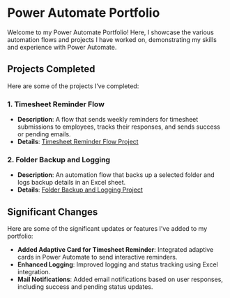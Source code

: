 # Power Automate Portfolio

Welcome to my Power Automate Portfolio! Here, I showcase the various automation flows and projects I have worked on, demonstrating my skills and experience with Power Automate.

## Projects Completed

Here are some of the projects I’ve completed:

### 1. **Timesheet Reminder Flow**
   - **Description**: A flow that sends weekly reminders for timesheet submissions to employees, tracks their responses, and sends success or pending emails.
   - **Details**: [Timesheet Reminder Flow Project](https://github.com/Gaya39597/Power-Automate---Timesheet-reminder)
   
### 2. **Folder Backup and Logging**
   - **Description**: An automation flow that backs up a selected folder and logs backup details in an Excel sheet.
   - **Details**: [Folder Backup and Logging Project](https://github.com/Gaya39597/PowerAutomate-Projects)

## Significant Changes

Here are some of the significant updates or features I’ve added to my portfolio:

- **Added Adaptive Card for Timesheet Reminder**: Integrated adaptive cards in Power Automate to send interactive reminders.
- **Enhanced Logging**: Improved logging and status tracking using Excel integration.
- **Mail Notifications**: Added email notifications based on user responses, including success and pending status updates.
